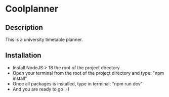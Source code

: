 # Coolplanner
## Description 
This is a university timetable planner. 
## Installation 
- Install NodeJS > 18 
  the root of the project directory 
- Open your terminal from the root of the project directory and type: "npm install"
- Once all packages is installed, type in terminal: "npm run dev"
- And you are ready to go  :-)
